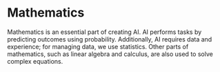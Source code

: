 # Mathematics 

Mathematics is an essential part of creating AI. AI performs tasks by predicting outcomes using probability. Additionally, AI requires data and experience; for managing data, we use statistics. Other parts of mathematics, such as linear algebra and calculus, are also used to solve complex equations.
